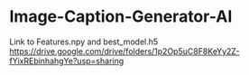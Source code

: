 # Image-Caption-Generator-AI

Link to Features.npy and best_model.h5
https://drive.google.com/drive/folders/1p2Op5uC8F8KeYy2Z-fYixREbinhahgYe?usp=sharing
